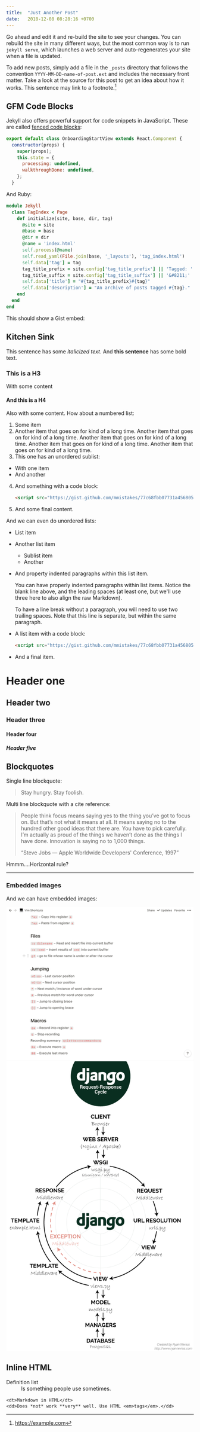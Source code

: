 ```yaml
---
title:  "Just Another Post"
date:   2018-12-08 08:28:16 +0700
---
```

Go ahead and edit it and re-build the site to see your changes. You can rebuild the site in many different ways, but the most common way is to run `jekyll serve`, which launches a web server and auto-regenerates your site when a file is updated.

To add new posts, simply add a file in the `_posts` directory that follows the convention `YYYY-MM-DD-name-of-post.ext` and includes the necessary front matter. Take a look at the source for this post to get an idea about how it works. This sentence may link to a footnote.[^1]

## GFM Code Blocks

Jekyll also offers powerful support for code snippets in JavaScript. These are
called [fenced code blocks](https://help.github.com/articles/creating-and-highlighting-code-blocks/):

```javascript
export default class OnboardingStartView extends React.Component {
  constructor(props) {
    super(props);
    this.state = {
      processing: undefined,
      walkthroughDone: undefined,
    };
  }

```

And Ruby:
```ruby
module Jekyll
  class TagIndex < Page
    def initialize(site, base, dir, tag)
      @site = site
      @base = base
      @dir = dir
      @name = 'index.html'
      self.process(@name)
      self.read_yaml(File.join(base, '_layouts'), 'tag_index.html')
      self.data['tag'] = tag
      tag_title_prefix = site.config['tag_title_prefix'] || 'Tagged: '
      tag_title_suffix = site.config['tag_title_suffix'] || '&#8211;'
      self.data['title'] = "#{tag_title_prefix}#{tag}"
      self.data['description'] = "An archive of posts tagged #{tag}."
    end
  end
end
```

This should show a Gist embed:
<script src="https://gist.github.com/mmistakes/77c68fbb07731a456805a7b473f47841.js"></script>

## Kitchen Sink

This sentence has some _italicized text_. And **this sentence** has some bold
text.

### This is a H3

With some content

#### And this is a H4

Also with some content. How about a numbered list:

1. Some item
2. Another item that goes on for kind of a long time. Another item that goes on for kind of a long time. Another item that goes on for kind of a long time. Another item that goes on for kind of a long time. Another item that goes on for kind of a long time.
3. This one has an unordered sublist:
  * With one item
  * And another
4. And something with a code block:
    ```html
    <script src="https://gist.github.com/mmistakes/77c68fbb07731a456805a7b473f47841.js"></script>
    ```
4. And some final content.

And we can even do unordered lists:

* List item
* Another list item
  * Sublist item
  * Another
* And property indented paragraphs within this list item.
  
  You can have properly indented paragraphs within list items. Notice the blank line above, and the leading spaces (at least one, but we'll use three here to also align the raw Markdown).

	To have a line break without a paragraph, you will need to use two trailing
  spaces.
  Note that this line is separate, but within the same paragraph.
* A list item with a code block:
    ```html
    <script src="https://gist.github.com/mmistakes/77c68fbb07731a456805a7b473f47841.js"></script>
    ```
* And a final item.

# Header one
## Header two
### Header three
#### Header four
##### Header five

## Blockquotes

Single line blockquote:

> Stay hungry. Stay foolish.

Multi line blockquote with a cite reference:

> People think focus means saying yes to the thing you’ve got to focus on. But that’s not what it means at all. It means saying no to the hundred other good ideas that there are. You have to pick carefully. I’m actually as proud of the things we haven’t done as the things I have done. Innovation is saying no to 1,000 things.
> 
> <q>Steve Jobs — Apple Worldwide Developers' Conference, 1997</q>

Hmmm....Horizontal rule?

---

### Embedded images

And we can have embedded images:

![Screenshot Alt Text](/assets/images/screenshot.png)
![Django Request-Response Cycle](/assets/django_request_response_cycle.png)

## Inline HTML

<dl>
	<dt>Definition list</dt>
	<dd>Is something people use sometimes.</dd>

	<dt>Markdown in HTML</dt>
	<dd>Does *not* work **very** well. Use HTML <em>tags</em>.</dd>
</dl>


[^1]: https://example.com
